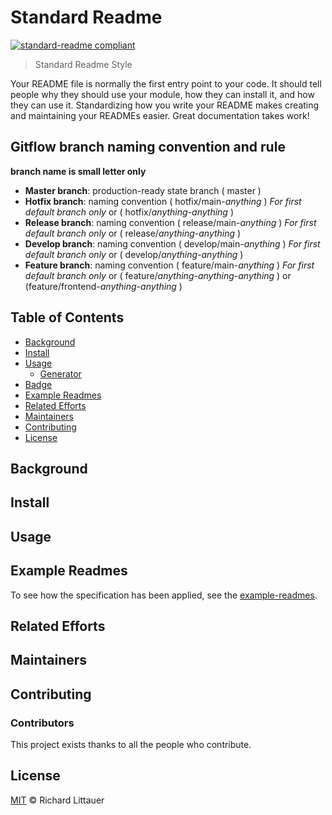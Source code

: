 # Standard Readme

[![standard-readme compliant](https://img.shields.io/badge/readme%20style-standard-brightgreen.svg?style=flat-square)](https://github.com/RichardLitt/standard-readme)

> Standard Readme Style

Your README file is normally the first entry point to your code. It should tell people why they should use your module, how they can install it, and how they can use it. Standardizing how you write your README makes creating and maintaining your READMEs easier. Great documentation takes work!

## Gitflow branch naming convention and rule

**branch name is small letter only**
- **Master branch**: production-ready state branch ( master )
- **Hotfix branch**: naming convention ( hotfix/main-*anything* ) *For first default branch only* or ( hotfix/*anything*-*anything* )
- **Release branch**: naming convention ( release/main-*anything* ) *For first default branch only* or ( release/*anything*-*anything* )
- **Develop branch**: naming convention ( develop/main-*anything* ) *For first default branch only* or ( develop/*anything*-*anything* )
- **Feature branch**: naming convention ( feature/main-*anything* ) *For first default branch only* or ( feature/*anything*-*anything*-*anything* ) or (feature/frontend-*anything*-*anything* )

## Table of Contents

- [Background](#background)
- [Install](#install)
- [Usage](#usage)
	- [Generator](#generator)
- [Badge](#badge)
- [Example Readmes](#example-readmes)
- [Related Efforts](#related-efforts)
- [Maintainers](#maintainers)
- [Contributing](#contributing)
- [License](#license)

## Background

## Install

## Usage

## Example Readmes

To see how the specification has been applied, see the [example-readmes](example-readmes/).

## Related Efforts


## Maintainers

## Contributing

### Contributors

This project exists thanks to all the people who contribute. 

## License

[MIT](LICENSE) © Richard Littauer
